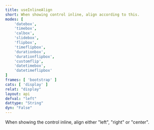 ```yaml
---
title: useInlineAlign
short: When showing control inline, align according to this.
modes: [
	'datebox',
	'timebox',
	'calbox',
	'slidebox',
	'flipbox',
	'timeflipbox',
	'durationbox',
	'durationflipbox',
	'customflip',
	'datetimebox',
	'datetimeflipbox'
]
frames: [ 'bootstrap' ]
cats: [ 'display' ]
relat: "display"
layout: api
defval: "left"
dattype: "String"
dyn: "False"
---
```


When showing the control inline, align either "left", "right" or "center".
